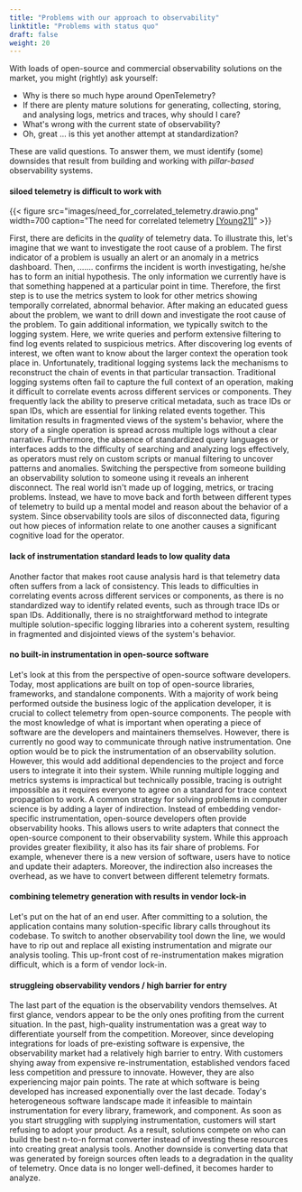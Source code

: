 ```yaml
---
title: "Problems with our approach to observability"
linktitle: "Problems with status quo"
draft: false
weight: 20
---
```


With loads of open-source and commercial observability solutions on the market, you might (rightly) ask yourself: 
- Why is there so much hype around OpenTelemetry?
- If there are plenty mature solutions for generating, collecting, storing, and analysing logs, metrics and traces, why should I care?
- What's wrong with the current state of observability?
- Oh, great ... is this yet another attempt at standardization?

These are valid questions.
To answer them, we must identify (some) downsides that result from building and working with *pillar-based* observability systems.

#### siloed telemetry is difficult to work with
<!--
- need data that serves the needs of the people who build and run systems
- overwhelming amount of data
- Outages take longer to detect, diagnose, and remediate
-->
{{< figure src="images/need_for_correlated_telemetry.drawio.png" width=700 caption="The need for correlated telemetry [[Young21]](https://www.oreilly.com/library/view/the-future-of/9781098118433/)" >}}

First, there are deficits in the *quality* of telemetry data.
To illustrate this, let's imagine that we want to investigate the root cause of a problem.
The first indicator of a problem is usually an alert or an anomaly in a metrics dashboard.
Then, ....... confirms the incident is worth investigating, he/she has to form an initial hypothesis.
The only information we currently have is that something happened at a particular point in time.
Therefore, the first step is to use the metrics system to look for other metrics showing temporally correlated, abnormal behavior.
After making an educated guess about the problem, we want to drill down and investigate the root cause of the problem.
To gain additional information, we typically switch to the logging system.
Here, we write queries and perform extensive filtering to find log events related to suspicious metrics.
After discovering log events of interest, we often want to know about the larger context the operation took place in.
Unfortunately, traditional logging systems lack the mechanisms to reconstruct the chain of events in that particular transaction.
Traditional logging systems often fail to capture the full context of an operation, making it difficult to correlate events across different services or components. 
They frequently lack the ability to preserve critical metadata, such as trace IDs or span IDs, which are essential for linking related events together. This limitation results in fragmented views of the system's behavior, where the story of a single operation is spread across multiple logs without a clear narrative. Furthermore, the absence of standardized query languages or interfaces adds to the difficulty of searching and analyzing logs effectively, as operators must rely on custom scripts or manual filtering to uncover patterns and anomalies.
Switching the perspective from someone building an observability solution to someone using it reveals an inherent disconnect.
The real world isn't made up of logging, metrics, or tracing problems.
Instead, we have to move back and forth between different types of telemetry to build up a mental model and reason about the behavior of a system.
Since observability tools are silos of disconnected data, figuring out how pieces of information relate to one another causes a significant cognitive load for the operator.

#### lack of instrumentation standard leads to low quality data
<!-- 
- dozens of tools to collect a variety of signals in different formats on varying cadences
- data is inconsistent -> difficult to analyse
- report the same thing in different ways
-->

Another factor that makes root cause analysis hard is that telemetry data often suffers from a lack of consistency. This leads to difficulties in correlating events across different services or components, as there is no standardized way to identify related events, such as through trace IDs or span IDs. Additionally, there is no straightforward method to integrate multiple solution-specific logging libraries into a coherent system, resulting in fragmented and disjointed views of the system's behavior.

#### no built-in instrumentation in open-source software
Let's look at this from the perspective of open-source software developers.
Today, most applications are built on top of open-source libraries, frameworks, and standalone components.
With a majority of work being performed outside the business logic of the application developer, it is crucial to collect telemetry from open-source components.
The people with the most knowledge of what is important when operating a piece of software are the developers and maintainers themselves.
However, there is currently no good way to communicate through native instrumentation.
One option would be to pick the instrumentation of an observability solution.
However, this would add additional dependencies to the project and force users to integrate it into their system.
While running multiple logging and metrics systems is impractical but technically possible, tracing is outright impossible as it requires everyone to agree on a standard for trace context propagation to work.
A common strategy for solving problems in computer science is by adding a layer of indirection.
Instead of embedding vendor-specific instrumentation, open-source developers often provide observability hooks.
This allows users to write adapters that connect the open-source component to their observability system.
While this approach provides greater flexibility, it also has its fair share of problems.
For example, whenever there is a new version of software, users have to notice and update their adapters.
Moreover, the indirection also increases the overhead, as we have to convert between different telemetry formats.

#### combining telemetry generation with results in vendor lock-in
<!--

- vertical integration means that instrumentation, protocols, and interchange formats are tied to a specific solution.

- cost of managed platforms can be extremely high
- expensive migration process
- stuck with the features of that platform

-->

Let's put on the hat of an end user.
After committing to a solution, the application contains many solution-specific library calls throughout its codebase.
To switch to another observability tool down the line, we would have to rip out and replace all existing instrumentation and migrate our analysis tooling.
This up-front cost of re-instrumentation makes migration difficult, which is a form of vendor lock-in.

#### struggleing observability vendors / high barrier for entry
<!-- 
- status quo of telemetry is not a sustainable one. 
-->
The last part of the equation is the observability vendors themselves.
At first glance, vendors appear to be the only ones profiting from the current situation.
In the past, high-quality instrumentation was a great way to differentiate yourself from the competition.
Moreover, since developing integrations for loads of pre-existing software is expensive, the observability market had a relatively high barrier to entry.
With customers shying away from expensive re-instrumentation, established vendors faced less competition and pressure to innovate.
However, they are also experiencing major pain points.
The rate at which software is being developed has increased exponentially over the last decade.
Today's heterogeneous software landscape made it infeasible to maintain instrumentation for every library, framework, and component.
As soon as you start struggling with supplying instrumentation, customers will start refusing to adopt your product.
As a result, solutions compete on who can build the best n-to-n format converter instead of investing these resources into creating great analysis tools.
Another downside is converting data that was generated by foreign sources often leads to a degradation in the quality of telemetry.
Once data is no longer well-defined, it becomes harder to analyze.
